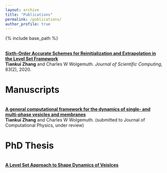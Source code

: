```yaml
---
layout: archive
title: "Publications"
permalink: /publications/
author_profile: true
---
```


{% include base_path %}



<br><b>[Sixth-Order Accurate Schemes for Reinitialization and Extrapolation in the Level Set Framework](https://tiankuizhang.github.io/publications/zhang2020sixth)</b><br>
<b>Tiankui Zhang</b> and Charles W Wolgemuth. <i>Journal of Scientific Computing</i>, 83(2), 2020.

# Manuscripts

<br><b> [A general computational framework for the dynamics of single‑ and multi‑phase vesicles and membranes](https://tiankuizhang.github.io/publications/zhang2021general)</b><br>
<b>Tiankui Zhang</b> and Charles W Wolgemuth. (submitted to Journal of Computational Physics, under review)

# PhD Thesis

<br><b>[A Level Set Approach to Shape Dynamics of Veislces](https://tiankuizhang.github.io/publications/00TiankuiZhangThesis2020)</b><br>
